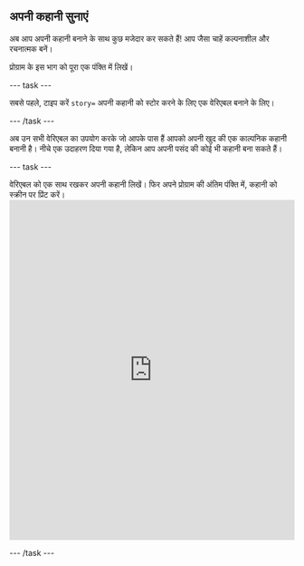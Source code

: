 ## अपनी कहानी सुनाएं

अब आप अपनी कहानी बनाने के साथ कुछ मजेदार कर सकते हैं! आप जैसा चाहें कल्पनाशील और रचनात्मक बनें।

प्रोग्राम के इस भाग को पूरा एक पंक्ति में लिखें।

\--- task \---

सबसे पहले, टाइप करें `story=` अपनी कहानी को स्टोर करने के लिए एक वेरिएबल बनाने के लिए।

\--- /task \---

अब उन सभी वेरिएबल का उपयोग करके जो आपके पास हैं आपको अपनी खुद की एक काल्पनिक कहानी बनानी है। नीचे एक उदाहरण दिया गया है, लेकिन आप अपनी पसंद की कोई भी कहानी बना सकते हैं।

\--- task \---

वेरिएबल को एक साथ रखकर अपनी कहानी लिखें। फिर अपने प्रोग्राम की अंतिम पंक्ति में, कहानी को स्क्रीन पर प्रिंट करें। <iframe src="https://trinket.io/embed/python/904db1ae15" width="100%" height="600" frameborder="0" marginwidth="0" marginheight="0" allowfullscreen mark="crwd-mark"></iframe> 

\--- /task \---